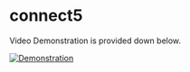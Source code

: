 # connect5


Video Demonstration is provided down below. </br>

[![Demonstration](https://img.youtube.com/vi/RpubomrhB6A/0.jpg)](https://www.youtube.com/embed/RpubomrhB6A) </br>
